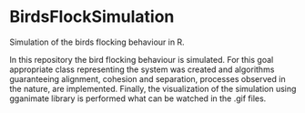 # BirdsFlockSimulation
Simulation of the birds flocking behaviour in R.

In this repository the bird flocking behaviour is simulated. For this goal appropriate class representing the system was created and algorithms
guaranteeing alignment, cohesion and separation, processes observed in the nature, are implemented. Finally, the visualization of the simulation
using gganimate library is performed what can be watched in the .gif files.
